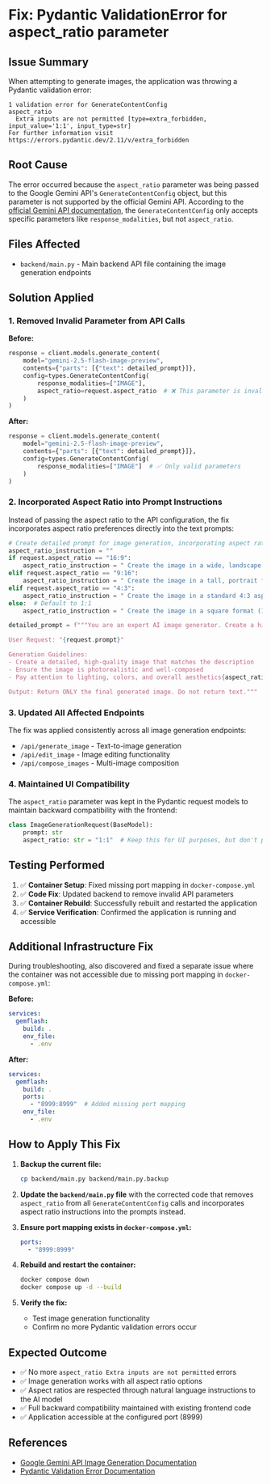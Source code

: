 # Fix: Pydantic ValidationError for aspect_ratio parameter

## Issue Summary

When attempting to generate images, the application was throwing a Pydantic validation error:

```
1 validation error for GenerateContentConfig
aspect_ratio
  Extra inputs are not permitted [type=extra_forbidden, input_value='1:1', input_type=str]
For further information visit https://errors.pydantic.dev/2.11/v/extra_forbidden
```

## Root Cause

The error occurred because the `aspect_ratio` parameter was being passed to the Google Gemini API's `GenerateContentConfig` object, but this parameter is not supported by the official Gemini API. According to the [official Gemini API documentation](https://ai.google.dev/gemini-api/docs/image-generation), the `GenerateContentConfig` only accepts specific parameters like `response_modalities`, but not `aspect_ratio`.

## Files Affected

- `backend/main.py` - Main backend API file containing the image generation endpoints

## Solution Applied

### 1. Removed Invalid Parameter from API Calls

**Before:**
```python
response = client.models.generate_content(
    model="gemini-2.5-flash-image-preview",
    contents={"parts": [{"text": detailed_prompt}]},
    config=types.GenerateContentConfig(
        response_modalities=["IMAGE"],
        aspect_ratio=request.aspect_ratio  # ❌ This parameter is invalid
    )
)
```

**After:**
```python
response = client.models.generate_content(
    model="gemini-2.5-flash-image-preview",
    contents={"parts": [{"text": detailed_prompt}]},
    config=types.GenerateContentConfig(
        response_modalities=["IMAGE"]  # ✅ Only valid parameters
    )
)
```

### 2. Incorporated Aspect Ratio into Prompt Instructions

Instead of passing the aspect ratio to the API configuration, the fix incorporates aspect ratio preferences directly into the text prompts:

```python
# Create detailed prompt for image generation, incorporating aspect ratio in the prompt text
aspect_ratio_instruction = ""
if request.aspect_ratio == "16:9":
    aspect_ratio_instruction = " Create the image in a wide, landscape format (16:9 aspect ratio)."
elif request.aspect_ratio == "9:16":
    aspect_ratio_instruction = " Create the image in a tall, portrait format (9:16 aspect ratio)."
elif request.aspect_ratio == "4:3":
    aspect_ratio_instruction = " Create the image in a standard 4:3 aspect ratio format."
else:  # Default to 1:1
    aspect_ratio_instruction = " Create the image in a square format (1:1 aspect ratio)."

detailed_prompt = f"""You are an expert AI image generator. Create a high-quality, photorealistic image based on the user's request.

User Request: "{request.prompt}"

Generation Guidelines:
- Create a detailed, high-quality image that matches the description
- Ensure the image is photorealistic and well-composed
- Pay attention to lighting, colors, and overall aesthetics{aspect_ratio_instruction}

Output: Return ONLY the final generated image. Do not return text."""
```

### 3. Updated All Affected Endpoints

The fix was applied consistently across all image generation endpoints:
- `/api/generate_image` - Text-to-image generation
- `/api/edit_image` - Image editing functionality  
- `/api/compose_images` - Multi-image composition

### 4. Maintained UI Compatibility

The `aspect_ratio` parameter was kept in the Pydantic request models to maintain backward compatibility with the frontend:

```python
class ImageGenerationRequest(BaseModel):
    prompt: str
    aspect_ratio: str = "1:1"  # Keep this for UI purposes, but don't pass to API
```

## Testing Performed

1. ✅ **Container Setup**: Fixed missing port mapping in `docker-compose.yml`
2. ✅ **Code Fix**: Updated backend to remove invalid API parameters
3. ✅ **Container Rebuild**: Successfully rebuilt and restarted the application
4. ✅ **Service Verification**: Confirmed the application is running and accessible

## Additional Infrastructure Fix

During troubleshooting, also discovered and fixed a separate issue where the container was not accessible due to missing port mapping in `docker-compose.yml`:

**Before:**
```yaml
services:
  gemflash:
    build: .
    env_file:
      - .env
```

**After:**
```yaml
services:
  gemflash:
    build: .
    ports:
      - "8999:8999"  # Added missing port mapping
    env_file:
      - .env
```

## How to Apply This Fix

1. **Backup the current file:**
   ```bash
   cp backend/main.py backend/main.py.backup
   ```

2. **Update the `backend/main.py` file** with the corrected code that removes `aspect_ratio` from all `GenerateContentConfig` calls and incorporates aspect ratio instructions into the prompts instead.

3. **Ensure port mapping exists in `docker-compose.yml`:**
   ```yaml
   ports:
     - "8999:8999"
   ```

4. **Rebuild and restart the container:**
   ```bash
   docker compose down
   docker compose up -d --build
   ```

5. **Verify the fix:**
   - Test image generation functionality
   - Confirm no more Pydantic validation errors occur

## Expected Outcome

- ✅ No more `aspect_ratio Extra inputs are not permitted` errors
- ✅ Image generation works with all aspect ratio options
- ✅ Aspect ratios are respected through natural language instructions to the AI model
- ✅ Full backward compatibility maintained with existing frontend code
- ✅ Application accessible at the configured port (8999)

## References

- [Google Gemini API Image Generation Documentation](https://ai.google.dev/gemini-api/docs/image-generation)
- [Pydantic Validation Error Documentation](https://docs.pydantic.dev/2.11/errors/validation_errors/#extra_forbidden)
